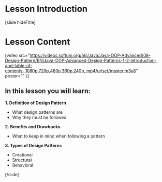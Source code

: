 # Lesson Introduction

[slide hideTitle]

# Lesson Content

[video src="https://videos.softuni.org/hls/Java/Java-OOP-Advanced/09-Design-Pattern/EN/Java-OOP-Advanced-Design-Patterns-1-2-introduction-and-table-of-contents-,1080p,720p,480p,360p,240p,.mp4/urlset/master.m3u8" poster="" /]

## In this lesson you will learn:

**1. Definition of Design Pattern**
- What design patterns are
- Why they must be followed

**2. Benefits and Drawbacks**
- What to keep in mind when following a pattern

**3. Types of Design Patterns**
- Creational
- Structural
- Behavioral

[/slide]
